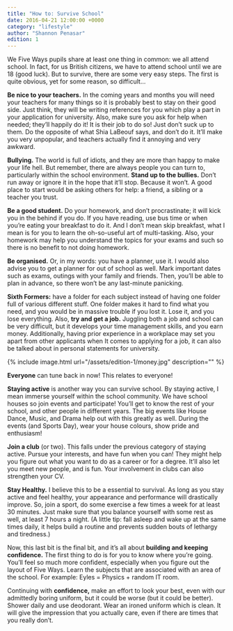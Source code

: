 ```yaml
---
title: "How to: Survive School"
date: 2016-04-21 12:00:00 +0000
category: "lifestyle"
author: "Shannon Penasar"
edition: 1
---
```

We Five Ways pupils share at least one thing in common: we all attend school. In fact, for us British citizens, we have to attend school until we are 18 (good luck). But to survive, there are some very easy steps. The first is quite obvious, yet for some reason, so difficult...

**Be nice to your teachers.** In the coming years and months you will need your teachers for many things so it is probably best to stay on their good side. Just think, they will be writing references for you which play a part in your application for university. Also, make sure you ask for help when needed; they’ll happily do it! It is their job to do so! Just don’t suck up to them. Do the opposite of what Shia LaBeouf says, and don’t do it. It’ll make you very unpopular, and teachers actually find it annoying and very awkward.

**Bullying.** The world is full of idiots, and they are more than happy to make your life hell. But remember, there are always people you can turn to, particularly within the school environment.
**Stand up to the bullies.** Don’t run away or ignore it in the hope that it’ll stop. Because it won’t. A good place to start would be asking others for help: a friend, a sibling or a teacher you trust.

**Be a good student.** Do your homework, and don’t procrastinate; it will kick you in the behind if you do. If you have reading, use bus time or when you’re eating your breakfast to do it. And I don’t mean skip breakfast, what I mean is for you to learn the oh-so-useful art of multi-tasking. Also, your homework may help you understand the topics for your exams and such so there is no benefit to not doing homework.

**Be organised.** Or, in my words: you have a planner, use it. I would also advise you to get a planner for out of school as well. Mark important dates such as exams, outings with your family and friends. Then, you’ll be able to plan in advance, so there won’t be any last-minute panicking.

**Sixth Formers:** have a folder for each subject instead of having one folder full of various different stuff. One folder makes it hard to find what you need, and you would be in massive trouble if you lost it. Lose it, and you lose everything.
Also, **try and get a job.** Juggling both a job and school can be very difficult, but it develops your time management skills, and you earn money. Additionally, having prior experience in a workplace may set you apart from other applicants when It comes to applying for a job, it can also be talked about in personal statements for university.

{% include image.html url="/assets/edition-1/money.jpg" description="" %}


**Everyone** can tune back in now! This relates to everyone!

**Staying active** is another way you can survive school. By staying active, I mean immerse yourself within the school community. We have school houses so join events and participate! You’ll get to know the rest of your school, and other people in different years. The big events like House Dance, Music, and Drama help out with this greatly as well. During the events (and Sports Day), wear your house colours, show pride and enthusiasm!

**Join a club** (or two). This falls under the previous category of staying active. Pursue your interests, and have fun when you can! They might help you figure out what you want to do as a career or for a degree. It’ll also let you meet new people, and is fun. Your involvement in clubs can also strengthen your CV.

**Stay Healthy.** I believe this to be a essential to survival. As long as you stay active and feel healthy, your appearance and performance will drastically improve. So, join a sport, do some exercise a few times a week for at least 30 minutes. Just make sure that you balance yourself with some rest as well, at least 7 hours a night. (A little tip: fall asleep and wake up at the same times daily, it helps build a routine and prevents sudden bouts of lethargy and tiredness.)

Now, this last bit is the final bit, and it’s all about **building and keeping confidence.** The first thing to do is for you to know where you’re going. You’ll feel so much more confident, especially when you figure out the layout of Five Ways. Learn the subjects that are associated with an area of the school. For example: Eyles = Physics + random IT room.

Continuing with **confidence,** make an effort to look your best, even with our admittedly boring uniform, but it could be worse (but it could be better). Shower daily and use deodorant. Wear an ironed uniform which is clean. It will give the impression that you actually care, even if there are times that you really don’t.

